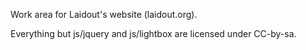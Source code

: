 Work area for Laidout's website (laidout.org).

Everything but js/jquery and js/lightbox are licensed under CC-by-sa.

